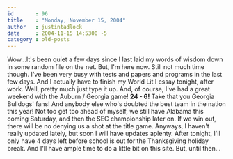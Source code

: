 ```yaml
---
id       : 96
title    : "Monday, November 15, 2004"
author   : justintadlock
date     : 2004-11-15 14:5300 -5
category : old-posts
---
```


Wow...It's been quiet a few days since I last laid my words of wisdom down in some random file on the net. But, I'm here now. Still not much time though. I've been very busy with tests and papers and programs in the last few days. And I actually have to finish my World Lit I essay tonight, after work. Well, pretty much just type it up. And, of course, I've had a great weekend with the Auburn / Georgia game! <b> 24 - 6!</b> Take that you Georgia Bulldogs' fans! And anybody else who's doubted the best team in the nation this year! Not too get too ahead of myself, we still have Alabama this coming Saturday, and then the SEC championship later on. If we win out, there will be no denying us a shot at the title game. Anyways, I haven't really updated lately, but soon I will have updates aplenty. After tonight, I'll only have 4 days left before school is out for the Thanksgiving holiday break. And I'll have ample time to do a little bit on this site. But, until then...
